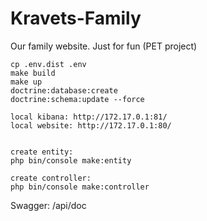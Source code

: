 # Kravets-Family
Our family website. Just for fun (PET project)

	cp .env.dist .env
	make build
	make up
    doctrine:database:create
    doctrine:schema:update --force

    local kibana: http://172.17.0.1:81/
    local website: http://172.17.0.1:80/


    create entity:
	php bin/console make:entity

    create controller:
    php bin/console make:controller

Swagger: /api/doc
